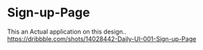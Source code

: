# Sign-up-Page
This an Actual application on this design.. https://dribbble.com/shots/14028442-Daily-UI-001-Sign-up-Page
